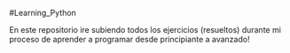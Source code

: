 #Learning_Python

En este repositorio ire subiendo todos los ejercicios (resueltos) durante mi proceso de aprender a programar desde principiante a avanzado!
